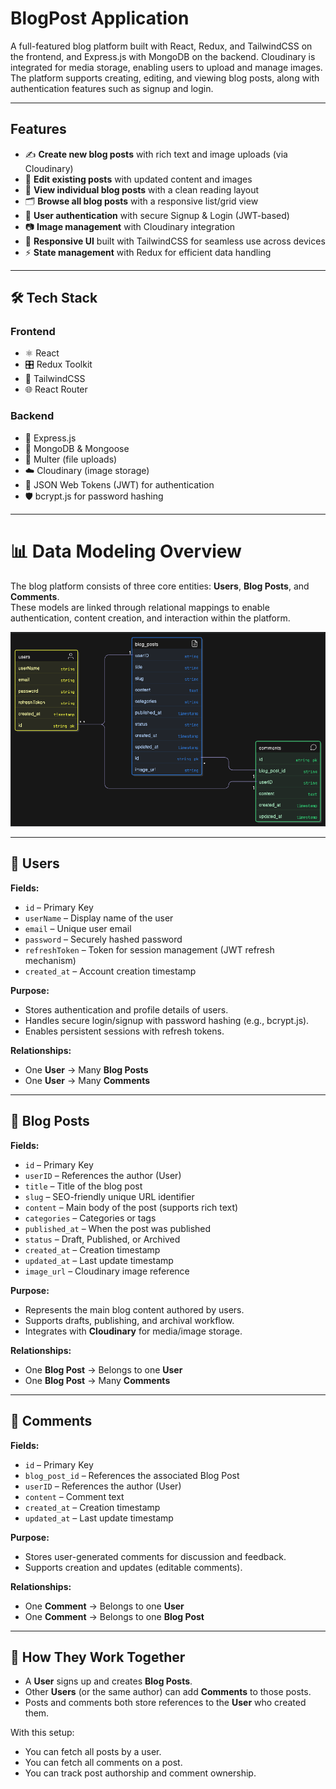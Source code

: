 # BlogPost Application

A full-featured blog platform built with React, Redux, and TailwindCSS on the frontend, and Express.js with MongoDB on the backend. Cloudinary is integrated for media storage, enabling users to upload and manage images. The platform supports creating, editing, and viewing blog posts, along with authentication features such as signup and login.

---

## Features

- ✍️ **Create new blog posts** with rich text and image uploads (via Cloudinary)  
- 📝 **Edit existing posts** with updated content and images  
- 📖 **View individual blog posts** with a clean reading layout  
- 🗂️ **Browse all blog posts** with a responsive list/grid view  
- 🔐 **User authentication** with secure Signup & Login (JWT-based)  
- 📷 **Image management** with Cloudinary integration  
- 📱 **Responsive UI** built with TailwindCSS for seamless use across devices  
- ⚡ **State management** with Redux for efficient data handling  

---

## 🛠️ Tech Stack

### Frontend
- ⚛️ React  
- 🎛️ Redux Toolkit  
- 🎨 TailwindCSS  
- 🌐 React Router  

### Backend
- 🚀 Express.js  
- 🍃 MongoDB & Mongoose  
- 📂 Multer (file uploads)  
- ☁️ Cloudinary (image storage)  
- 🔐 JSON Web Tokens (JWT) for authentication  
- 🛡️ bcrypt.js for password hashing  

---

# 📊 Data Modeling Overview

The blog platform consists of three core entities: **Users**, **Blog Posts**, and **Comments**.  
These models are linked through relational mappings to enable authentication, content creation, and interaction within the platform.



![dataModel](./backend/diagrams/dataModel.png)

---

## 👤 Users
**Fields:**  
- `id` – Primary Key  
- `userName` – Display name of the user  
- `email` – Unique user email  
- `password` – Securely hashed password  
- `refreshToken` – Token for session management (JWT refresh mechanism)  
- `created_at` – Account creation timestamp  

**Purpose:**  
- Stores authentication and profile details of users.  
- Handles secure login/signup with password hashing (e.g., bcrypt.js).  
- Enables persistent sessions with refresh tokens.  

**Relationships:**  
- One **User** → Many **Blog Posts**  
- One **User** → Many **Comments**

---

## 📝 Blog Posts
**Fields:**  
- `id` – Primary Key  
- `userID` – References the author (User)  
- `title` – Title of the blog post  
- `slug` – SEO-friendly unique URL identifier  
- `content` – Main body of the post (supports rich text)  
- `categories` – Categories or tags  
- `published_at` – When the post was published  
- `status` – Draft, Published, or Archived  
- `created_at` – Creation timestamp  
- `updated_at` – Last update timestamp  
- `image_url` – Cloudinary image reference  

**Purpose:**  
- Represents the main blog content authored by users.  
- Supports drafts, publishing, and archival workflow.  
- Integrates with **Cloudinary** for media/image storage.  

**Relationships:**  
- One **Blog Post** → Belongs to one **User**  
- One **Blog Post** → Many **Comments**

---

## 💬 Comments
**Fields:**  
- `id` – Primary Key  
- `blog_post_id` – References the associated Blog Post  
- `userID` – References the author (User)  
- `content` – Comment text  
- `created_at` – Creation timestamp  
- `updated_at` – Last update timestamp  

**Purpose:**  
- Stores user-generated comments for discussion and feedback.  
- Supports creation and updates (editable comments).  

**Relationships:**  
- One **Comment** → Belongs to one **User**  
- One **Comment** → Belongs to one **Blog Post**

---

## 🔗 How They Work Together
- A **User** signs up and creates **Blog Posts**.  
- Other **Users** (or the same author) can add **Comments** to those posts.  
- Posts and comments both store references to the **User** who created them.  

With this setup:  
- You can fetch all posts by a user.  
- You can fetch all comments on a post.  
- You can track post authorship and comment ownership.  
